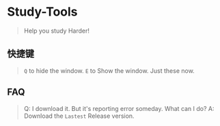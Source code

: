 # Study-Tools
> Help you study Harder!
## 快捷键
> `Q` to hide the window.
> `E` to Show the window.
Just these now.
## FAQ
> Q: I download it. But it's reporting error someday. What can I do?
> A: Download the `Lastest` Release version.
> 
